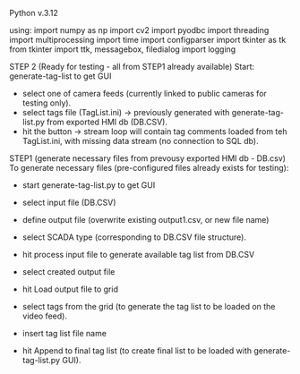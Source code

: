 Python v.3.12

using:
import numpy as np
import cv2
import pyodbc
import threading
import multiprocessing
import time
import configparser
import tkinter as tk
from tkinter import ttk, messagebox, filedialog
import logging

STEP 2 (Ready for testing - all from STEP1 already available)
Start: generate-tag-list to get GUI
- select one of camera feeds (currently linked to public cameras for testing only).
- select tags file (TagList.ini) -> previously generated with generate-tag-list.py from exported HMI db (DB.CSV).
- hit  the button -> stream loop will contain tag comments loaded from teh TagList.ini, with missing data stream (no connection to SQL db).

STEP1 (generate necessary files from prevousy exported HMI db - DB.csv)
To generate necessary files (pre-configured files already exists for testing):
- start generate-tag-list.py to get GUI
- select input file (DB.CSV)
- define output file (overwrite existing output1.csv, or new file name)
- select SCADA type (corresponding to DB.CSV file structure).
- hit process input file to generate available tag list from DB.CSV
  
- select created output file
- hit Load output file to grid
- select tags from the grid (to generate the tag list to be loaded on the video feed).
- insert tag list file name
- hit Append to final tag list (to create final list to be loaded with generate-tag-list.py GUI).
